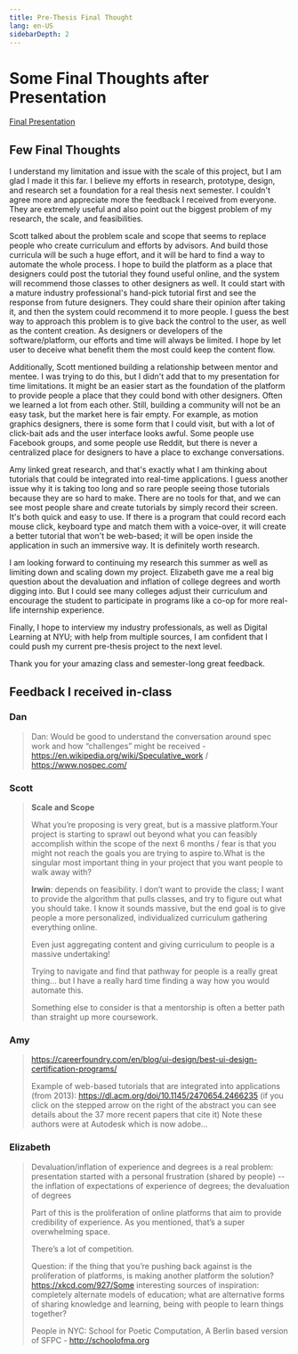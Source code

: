 ```yaml
---
title: Pre-Thesis Final Thought
lang: en-US
sidebarDepth: 2
---
```


# Some Final Thoughts after Presentation

[Final Presentation](FPresentation.md)

## Few Final Thoughts

I understand my limitation and issue with the scale of this project, but I am glad I made it this far. I believe my efforts in research, prototype, design, and research set a foundation for a real thesis next semester. I couldn't agree more and appreciate more the feedback I received from everyone. They are extremely useful and also point out the biggest problem of my research, the scale, and feasibilities. 

Scott talked about the problem scale and scope that seems to replace people who create curriculum and efforts by advisors. And build those curricula will be such a huge effort, and it will be hard to find a way to automate the whole process. I hope to build the platform as a place that designers could post the tutorial they found useful online, and the system will recommend those classes to other designers as well. It could start with a mature industry professional's hand-pick tutorial first and see the response from future designers. They could share their opinion after taking it, and then the system could recommend it to more people. I guess the best way to approach this problem is to give back the control to the user, as well as the content creation. As designers or developers of the software/platform, our efforts and time will always be limited. I hope by let user to deceive what benefit them the most could keep the content flow. 

Additionally, Scott mentioned building a relationship between mentor and mentee. I was trying to do this, but I didn't add that to my presentation for time limitations. It might be an easier start as the foundation of the platform to provide people a place that they could bond with other designers. Often we learned a lot from each other. Still, building a community will not be an easy task, but the market here is fair empty. For example, as motion graphics designers, there is some form that I could visit, but with a lot of click-bait ads and the user interface looks awful. Some people use Facebook groups, and some people use Reddit, but there is never a centralized place for designers to have a place to exchange conversations. 

Amy linked great research, and that's exactly what I am thinking about tutorials that could be integrated into real-time applications. I guess another issue why it is taking too long and so rare people seeing those tutorials because they are so hard to make. There are no tools for that, and we can see most people share and create tutorials by simply record their screen. It's both quick and easy to use. If there is a program that could record each mouse click, keyboard type and match them with a voice-over, it will create a better tutorial that won't be web-based; it will be open inside the application in such an immersive way. It is definitely worth research. 

I am looking forward to continuing my research this summer as well as limiting down and scaling down my project. Elizabeth gave me a real big question about the devaluation and inflation of college degrees and worth digging into. But I could see many colleges adjust their curriculum and encourage the student to participate in programs like a co-op for more real-life internship experience. 

Finally, I hope to interview my industry professionals, as well as Digital Learning at NYU; with help from multiple sources, I am confident that I could push my current pre-thesis project to the next level. 

Thank you for your amazing class and semester-long great feedback. 



## Feedback I received in-class

### Dan

> Dan: Would be good to understand the conversation around spec work and how “challenges” might be received - https://en.wikipedia.org/wiki/Speculative_work / https://www.nospec.com/

### Scott

> **Scale and Scope**
>
> What you’re proposing is very great, but is a massive platform.Your project is starting to sprawl out beyond what you can feasibly accomplish within the scope of the next 6 months / fear is that you might not reach the goals you are trying to aspire to.What is the singular most important thing in your project that you want people to walk away with?	
>
> **Irwin**: depends on feasibility. I don’t want to provide the class; I want to provide the algorithm that pulls classes, and try to figure out what you should take. I know it sounds massive, but the end goal is to give people a more personalized, individualized curriculum gathering everything online. 
>
> Even just aggregating content and giving curriculum to people is a massive undertaking! 
>
> Trying to navigate and find that pathway for people is a really great thing… but I have a really hard time finding a way how you would automate this.
>
> Something else to consider is that a mentorship is often a better path than straight up more coursework.

### Amy

> https://careerfoundry.com/en/blog/ui-design/best-ui-design-certification-programs/
>
> Example of web-based tutorials that are integrated into applications (from 2013): https://dl.acm.org/doi/10.1145/2470654.2466235 (if you click on the stepped arrow on the right of the abstract you can see details about the 37 more recent papers that cite it) Note these authors were at Autodesk which is now adobe…

### Elizabeth

> Devaluation/inflation of experience and degrees is a real problem: presentation started with a personal frustration (shared by people) -- the inflation of expectations of experience of degrees; the devaluation of degrees	
>
> Part of this is the proliferation of online platforms that aim to provide credibility of experience. As you mentioned, that’s a super overwhelming space. 
>
> There’s a lot of competition.	
>
> Question: if the thing that you’re pushing back against is the proliferation of platforms, is making another platform the solution?https://xkcd.com/927/Some interesting sources of inspiration: completely alternate models of education; what are alternative forms of sharing knowledge and learning, being with people to learn things together?	
>
> People in NYC: School for Poetic Computation, A Berlin based version of SFPC - http://schoolofma.org

